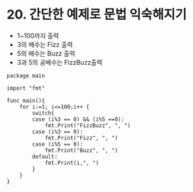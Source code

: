 # 20. 간단한 예제로 문법 익숙해지기

- 1~100까지 출력
- 3의 배수는 Fizz 출력
- 5의 배수는 Buzz 출력
- 3과 5의 공배수는 FizzBuzz출력

```
package main

import "fmt"

func main(){
	for i:=1; i<=100;i++ {
		switch{
		case (i%3 == 0) && (i%5 ==0):
			fmt.Print("FizzBuzz", ", ")
		case (i%3 == 0):
			fmt.Print("Fizz", ", ")
		case (i%5 == 0):
			fmt.Print("Buzz", ", ")
		default:
			fmt.Print(i,", ")
		}
	}
}
```
